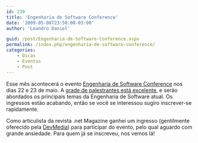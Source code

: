 ```yaml
---
id: 230
title: 'Engenharia de Software Conference'
date: '2009-05-08T23:50:00-03:00'
author: 'Leandro Daniel'

guid: /post/Engenharia-de-Software-Conference.aspx
permalink: /index.php/engenharia-de-software-conference/
categories:
    - Dicas
    - Eventos
    - Post
---
```


Esse mês acontecerá o evento [Engenharia de Software Conference](http://www.devmedia.com.br/es_conference/) nos dias 22 e 23 de maio. A [grade de palestrantes está excelente](http://www.devmedia.com.br/es_conference/conteudo.html), e serão abordados os principais temas da Engenharia de Software atual. Os ingressos estão acabando, então se você se interessou sugiro inscrever-se rapidamente.

Como articulista da revista .net Magazine ganhei um ingresso (gentilmente oferecido pela [DevMedia](<gentilmente oferecido pela DevMedia>)) para participar do evento, pelo qual aguardo com grande ansiedade. Para quem já se inscreveu, nos vemos lá!